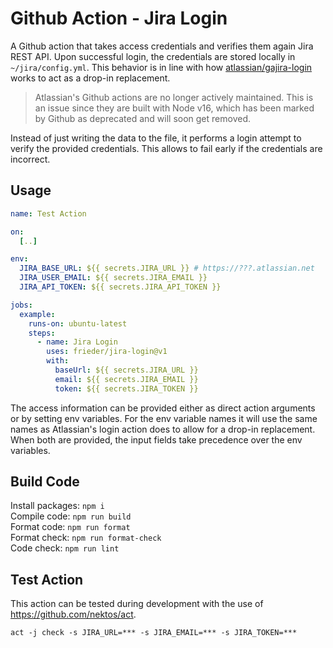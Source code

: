 # Github Action - Jira Login

A Github action that takes access credentials and verifies them again Jira REST API.
Upon successful login, the credentials are stored locally in `~/jira/config.yml`.
This behavior is in line with how [atlassian/gajira-login](https://github.com/marketplace/actions/jira-login) 
works to act as a drop-in replacement.

> Atlassian's Github actions are no longer actively maintained. This is an issue since
> they are built with Node v16, which has been marked by Github as deprecated and will
> soon get removed.

Instead of just writing the data to the file, it performs a login attempt to verify the
provided credentials. This allows to fail early if the credentials are incorrect.

## Usage

```yaml
name: Test Action

on:
  [..]

env:
  JIRA_BASE_URL: ${{ secrets.JIRA_URL }} # https://???.atlassian.net
  JIRA_USER_EMAIL: ${{ secrets.JIRA_EMAIL }}
  JIRA_API_TOKEN: ${{ secrets.JIRA_API_TOKEN }}

jobs:
  example:
    runs-on: ubuntu-latest
    steps:
      - name: Jira Login
        uses: frieder/jira-login@v1
        with:
          baseUrl: ${{ secrets.JIRA_URL }}
          email: ${{ secrets.JIRA_EMAIL }}
          token: ${{ secrets.JIRA_TOKEN }}
```

The access information can be provided either as direct action arguments or by setting
env variables. For the env variable names it will use the same names as Atlassian's
login action does to allow for a drop-in replacement. When both are provided, the 
input fields take precedence over the env variables.

## Build Code

Install packages: `npm i`              <br>
Compile code: `npm run build`          <br>
Format code: `npm run format`          <br>
Format check: `npm run format-check`   <br>
Code check: `npm run lint`

## Test Action

This action can be tested during development with the use of https://github.com/nektos/act.

```
act -j check -s JIRA_URL=*** -s JIRA_EMAIL=*** -s JIRA_TOKEN=***
```

